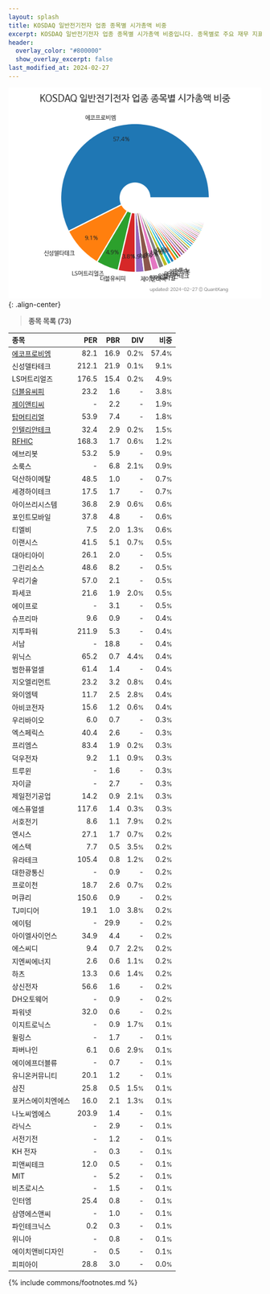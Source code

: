 ```yaml
---
layout: splash
title: KOSDAQ 일반전기전자 업종 종목별 시가총액 비중
excerpt: KOSDAQ 일반전기전자 업종 종목별 시가총액 비중입니다. 종목별로 주요 재무 지표를 함께 표시합니다.
header:
  overlay_color: "#800000"
  show_overlay_excerpt: false
last_modified_at: 2024-02-27
---
```



![KOSDAQ 일반전기전자 업종 종목별 시가총액 비중](/stats/sector/images/kosdaq_업종_일반전기전자_종목.png){: .align-center}


> **종목 목록 (73)**<a id="list"></a>

| **종목** | **PER** | **PBR** | **DIV** | **비중** |
| :------- | ------: | ------: | ------: | -------: |
| [에코프로비엠](/247540/) | 82.1 | 16.9 | 0.2<small>%</small> | 57.4<small>%</small> |
| 신성델타테크 | 212.1 | 21.9 | 0.1<small>%</small> | 9.1<small>%</small> |
| LS머트리얼즈 | 176.5 | 15.4 | 0.2<small>%</small> | 4.9<small>%</small> |
| [더블유씨피](/393890/) | 23.2 | 1.6 | - | 3.8<small>%</small> |
| [제이앤티씨](/204270/) | - | 2.2 | - | 1.9<small>%</small> |
| [탑머티리얼](/360070/) | 53.9 | 7.4 | - | 1.8<small>%</small> |
| [인텔리안테크](/189300/) | 32.4 | 2.9 | 0.2<small>%</small> | 1.5<small>%</small> |
| [RFHIC](/218410/) | 168.3 | 1.7 | 0.6<small>%</small> | 1.2<small>%</small> |
| 에브리봇 | 53.2 | 5.9 | - | 0.9<small>%</small> |
| 소룩스 | - | 6.8 | 2.1<small>%</small> | 0.9<small>%</small> |
| 덕산하이메탈 | 48.5 | 1.0 | - | 0.7<small>%</small> |
| 세경하이테크 | 17.5 | 1.7 | - | 0.7<small>%</small> |
| 아이쓰리시스템 | 36.8 | 2.9 | 0.6<small>%</small> | 0.6<small>%</small> |
| 포인트모바일 | 37.8 | 4.8 | - | 0.6<small>%</small> |
| 티엘비 | 7.5 | 2.0 | 1.3<small>%</small> | 0.6<small>%</small> |
| 이랜시스 | 41.5 | 5.1 | 0.7<small>%</small> | 0.5<small>%</small> |
| 대아티아이 | 26.1 | 2.0 | - | 0.5<small>%</small> |
| 그린리소스 | 48.6 | 8.2 | - | 0.5<small>%</small> |
| 우리기술 | 57.0 | 2.1 | - | 0.5<small>%</small> |
| 파세코 | 21.6 | 1.9 | 2.0<small>%</small> | 0.5<small>%</small> |
| 에이프로 | - | 3.1 | - | 0.5<small>%</small> |
| 슈프리마 | 9.6 | 0.9 | - | 0.4<small>%</small> |
| 지투파워 | 211.9 | 5.3 | - | 0.4<small>%</small> |
| 서남 | - | 18.8 | - | 0.4<small>%</small> |
| 위닉스 | 65.2 | 0.7 | 4.4<small>%</small> | 0.4<small>%</small> |
| 범한퓨얼셀 | 61.4 | 1.4 | - | 0.4<small>%</small> |
| 지오엘리먼트 | 23.2 | 3.2 | 0.8<small>%</small> | 0.4<small>%</small> |
| 와이엠텍 | 11.7 | 2.5 | 2.8<small>%</small> | 0.4<small>%</small> |
| 아비코전자 | 15.6 | 1.2 | 0.6<small>%</small> | 0.4<small>%</small> |
| 우리바이오 | 6.0 | 0.7 | - | 0.3<small>%</small> |
| 엑스페릭스 | 40.4 | 2.6 | - | 0.3<small>%</small> |
| 프리엠스 | 83.4 | 1.9 | 0.2<small>%</small> | 0.3<small>%</small> |
| 덕우전자 | 9.2 | 1.1 | 0.9<small>%</small> | 0.3<small>%</small> |
| 트루윈 | - | 1.6 | - | 0.3<small>%</small> |
| 자이글 | - | 2.7 | - | 0.3<small>%</small> |
| 제일전기공업 | 14.2 | 0.9 | 2.1<small>%</small> | 0.3<small>%</small> |
| 에스퓨얼셀 | 117.6 | 1.4 | 0.3<small>%</small> | 0.3<small>%</small> |
| 서호전기 | 8.6 | 1.1 | 7.9<small>%</small> | 0.2<small>%</small> |
| 엔시스 | 27.1 | 1.7 | 0.7<small>%</small> | 0.2<small>%</small> |
| 에스텍 | 7.7 | 0.5 | 3.5<small>%</small> | 0.2<small>%</small> |
| 유라테크 | 105.4 | 0.8 | 1.2<small>%</small> | 0.2<small>%</small> |
| 대한광통신 | - | 0.9 | - | 0.2<small>%</small> |
| 프로이천 | 18.7 | 2.6 | 0.7<small>%</small> | 0.2<small>%</small> |
| 머큐리 | 150.6 | 0.9 | - | 0.2<small>%</small> |
| TJ미디어 | 19.1 | 1.0 | 3.8<small>%</small> | 0.2<small>%</small> |
| 에이텀 | - | 29.9 | - | 0.2<small>%</small> |
| 아이엘사이언스 | 34.9 | 4.4 | - | 0.2<small>%</small> |
| 에스씨디 | 9.4 | 0.7 | 2.2<small>%</small> | 0.2<small>%</small> |
| 지엔씨에너지 | 2.6 | 0.6 | 1.1<small>%</small> | 0.2<small>%</small> |
| 하츠 | 13.3 | 0.6 | 1.4<small>%</small> | 0.2<small>%</small> |
| 상신전자 | 56.6 | 1.6 | - | 0.2<small>%</small> |
| DH오토웨어 | - | 0.9 | - | 0.2<small>%</small> |
| 파워넷 | 32.0 | 0.6 | - | 0.2<small>%</small> |
| 이지트로닉스 | - | 0.9 | 1.7<small>%</small> | 0.1<small>%</small> |
| 윌링스 | - | 1.7 | - | 0.1<small>%</small> |
| 파버나인 | 6.1 | 0.6 | 2.9<small>%</small> | 0.1<small>%</small> |
| 에이에프더블류 | - | 0.7 | - | 0.1<small>%</small> |
| 유니온커뮤니티 | 20.1 | 1.2 | - | 0.1<small>%</small> |
| 삼진 | 25.8 | 0.5 | 1.5<small>%</small> | 0.1<small>%</small> |
| 포커스에이치엔에스 | 16.0 | 2.1 | 1.3<small>%</small> | 0.1<small>%</small> |
| 나노씨엠에스 | 203.9 | 1.4 | - | 0.1<small>%</small> |
| 라닉스 | - | 2.9 | - | 0.1<small>%</small> |
| 서전기전 | - | 1.2 | - | 0.1<small>%</small> |
| KH 전자 | - | 0.3 | - | 0.1<small>%</small> |
| 피앤씨테크 | 12.0 | 0.5 | - | 0.1<small>%</small> |
| MIT | - | 5.2 | - | 0.1<small>%</small> |
| 비츠로시스 | - | 1.5 | - | 0.1<small>%</small> |
| 인터엠 | 25.4 | 0.8 | - | 0.1<small>%</small> |
| 삼영에스앤씨 | - | 1.0 | - | 0.1<small>%</small> |
| 파인테크닉스 | 0.2 | 0.3 | - | 0.1<small>%</small> |
| 위니아 | - | 0.8 | - | 0.1<small>%</small> |
| 에이치앤비디자인 | - | 0.5 | - | 0.1<small>%</small> |
| 피피아이 | 28.8 | 3.0 | - | 0.0<small>%</small> |

{% include commons/footnotes.md %}